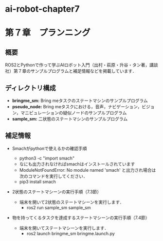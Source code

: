 # ai-robot-chapter7

# 第７章　プランニング
## 概要
ROS2とPythonで作って学ぶAIロボット入門（出村・萩原・升谷・タン著，講談社）第７章のサンプルプログラムと補足情報などを掲載しています．

## ディレクトリ構成

- **bringme_sm:** Bring meタスクのステートマシンのサンプルプログラム
- **pseudo_node:** Bring meタスクにおける，音声，ナビゲーション，ビジョン，マニピュレーションの疑似ノードのサンプルプログラム
- **sample_sm:** 二状態のステートマシンのサンプルプログラム
   
## 補足情報
- Smachがpythonで使えるかの確認手順
  - python3 -c "import smach"
  - なにも出力されなければsmachはインストールされています
  - ModuleNotFoundError: No module named 'smach' と出力され場合は次のコマンドを実行してください．
  - pip3 install smach

- 2状態のステートマシーンの実行手順（7.3節）
  - 端末を開いて2状態のステートマシーンを実行します．
    - ros2 run sample_sm sample_sm
- 物を持ってくるタスクを達成するステートマシーンの実行手順（7.4節）
  - 端末を開いてステートマシーンを実行します．
    - ros2 launch bringme_sm bringme.launch.py
